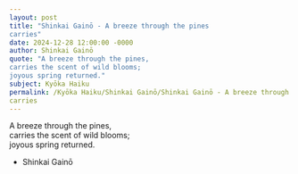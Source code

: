 ```yaml
---
layout: post
title: "Shinkai Gainō - A breeze through the pines  
carries"
date: 2024-12-28 12:00:00 -0000
author: Shinkai Gainō
quote: "A breeze through the pines,  
carries the scent of wild blooms;  
joyous spring returned."
subject: Kyōka Haiku
permalink: /Kyōka Haiku/Shinkai Gainō/Shinkai Gainō - A breeze through the pines  
carries
---
```


A breeze through the pines,  
carries the scent of wild blooms;  
joyous spring returned.

- Shinkai Gainō
